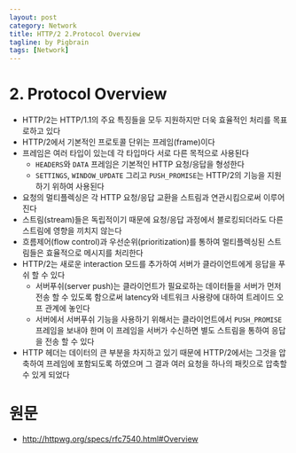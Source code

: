 ```yaml
---
layout: post
category: Network
title: HTTP/2 2.Protocol Overview
tagline: by Pigbrain
tags: [Network]
---
```


<!--more-->
  
# 2. Protocol Overview 
* HTTP/2는 HTTP/1.1의 주요 특징들을 모두 지원하지만 더욱 효율적인 처리를 목표로하고 있다  
* HTTP/2에서 기본적인 프로토콜 단위는 프레임(frame)이다  
* 프레임은 여러 타입이 있는데 각 타입마다 서로 다른 목적으로 사용된다  
	* `HEADERS`와 `DATA` 프레임은 기본적인 HTTP 요청/응답을 형성한다  
	* `SETTINGS`, `WINDOW_UPDATE` 그리고 `PUSH_PROMISE`는 HTTP/2의 기능을 지원하기 위하여 사용된다  
* 요청의 멀티플렉싱은 각 HTTP 요청/응답 교환을 스트림과 연관시킴으로써 이루어진다  
* 스트림(stream)들은 독립적이기 때문에 요청/응답 과정에서 블로킹되더라도 다른 스트림에 영향을 끼치지 않는다  
* 흐름제어(flow control)과 우선순위(prioritization)를 통하여 멀티플렉싱된 스트림들은 효율적으로 메시지를 처리한다  
* HTTP/2는 새로운 interaction 모드를 추가하여 서버가 클라이언트에게 응답을 푸쉬 할 수 있다  
	* 서버푸쉬(server push)는  클라이언트가 필요로하는 데이터들을 서버가 먼저  전송 할 수 있도록 함으로써 latency와 네트워크 사용량에 대하여 트레이드 오프 관계에 놓인다   
	* 서버에서 서버푸쉬 기능을 사용하기 위해서는 클라이언트에서 `PUSH_PROMISE`프레임을 보내야 한며 이 프레임을 서버가 수신하면 별도 스트림을 통하여 응답을 전송 할 수 있다  
* HTTP 헤더는 데이터의 큰 부분을 차지하고 있기 때문에 HTTP/2에서는 그것을 압축하여 프레임에 포함되도록 하였으며 그 결과 여러 요청을 하나의 패킷으로 압축할 수 있게 되었다    
	
	
# 원문   
* http://httpwg.org/specs/rfc7540.html#Overview